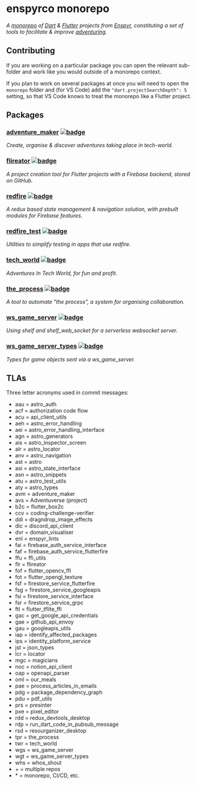 # enspyrco monorepo

*A [monorepo](https://en.wikipedia.org/wiki/Monorepo) of [Dart](https://dart.dev/) &amp; [Flutter](https://flutter.dev/) projects from [Enspyr](https://github.com/enspyrco), constituting a set of tools to facilitate & improve [adventuring](https://github.com/adventures-in/projects_summary).*

## Contributing

If you are working on a particular package you can open the relevant sub-folder and work like you would outside of a monorepo context.

If you plan to work on several packages at once you will need to open the `monorepo` folder and (for VS Code) add the `"dart.projectSearchDepth": 5` setting, so that VS Code knows to treat the monorepo like a Flutter project.

## Packages

### [adventure_maker](packages/adventures/README.md) [![badge](https://enspyrco-monorepo.web.app/coverage/adventure_maker/badge.png)](https://enspyrco-monorepo.web.app/coverage/adventure_maker/)

*Create, organise & discover adventures taking place in tech-world.*

### [flireator](packages/flireator/README.md) [![badge](https://enspyrco-monorepo.web.app/coverage/flireator/badge.png)](https://enspyrco-monorepo.web.app/coverage/flireator/)

*A project creation tool for Flutter projects with a Firebase backend, stored on GitHub.*

### [redfire](packages/redfire/README.md) [![badge](https://enspyrco-monorepo.web.app/coverage/redfire/badge.png)](https://enspyrco-monorepo.web.app/coverage/redfire/)

*A redux based state management & navigation solution, with prebuilt modules for Firebase features.*

### [redfire_test](packages/redfire_test/README.md) [![badge](https://enspyrco-monorepo.web.app/coverage/redfire_test/badge.png)](https://enspyrco-monorepo.web.app/coverage/redfire_test/)

*Utilities to simplify testing in apps that use redfire.*

### [tech_world](packages/tech_world/README.md) [![badge](https://enspyrco-monorepo.web.app/coverage/tech_world/badge.png)](https://enspyrco-monorepo.web.app/coverage/tech_world/)

*Adventures In Tech World, for fun and profit.*

### [the_process](packages/the_process/README.md) [![badge](https://enspyrco-monorepo.web.app/coverage/the_process/badge.png)](https://enspyrco-monorepo.web.app/coverage/the_process/)

*A tool to automate "the process", a system for organising collaboration.*

### [ws_game_server](packages/ws_game_server/README.md) [![badge](https://enspyrco-monorepo.web.app/coverage/ws_game_server/badge.png)](https://enspyrco-monorepo.web.app/coverage/ws_game_server/)

*Using shelf and shelf_web_socket for a serverless websocket server.*

### [ws_game_server_types](packages/ws_game_server_types/README.md) [![badge](https://enspyrco-monorepo.web.app/coverage/ws_game_server_types/badge.png)](https://enspyrco-monorepo.web.app/coverage/ws_game_server_types/)

*Types for game objects sent via a ws_game_server.*

## TLAs

Three letter acronyms used in commit messages:

- aau = astro_auth
- acf = authorization code flow
- acu = api_client_utils
- aeh = astro_error_handling
- aei = astro_error_handling_interface
- agn = astro_generators
- ais = astro_inspector_screen
- alr = astro_locator
- anv = astro_navigation
- ast = astro
- asi = astro_state_interface
- asn = astro_snippets
- atu = astro_test_utils
- aty = astro_types
- avm = adventure_maker
- avs = Adventuverse (project)
- b2c = flutter_box2c
- ccv = coding-challenge-verifier
- ddi = dragndrop_image_effects
- dic = discord_api_client
- dvr = domain_visualiser
- enl = enspyr_lints
- fai = firebase_auth_service_interface
- faf = firebase_auth_service_flutterfire
- ffu = ffi_utils
- flr = flireator
- fof = flutter_opencv_ffi
- fot = flutter_opengl_texture
- fsf = firestore_service_flutterfire
- fsg = firestore_service_googleapis
- fsi = firestore_service_interface
- fsr = firestore_service_grpc
- ftl = flutter_tflite_ffi
- gac = get_google_api_credentials
- gae = github_api_envoy
- gau = googleapis_utils
- iap = identify_affected_packages
- ips = identity_platform_service
- jst = json_types
- lcr = locator
- mgc = magicians
- noc = notion_api_client
- oap = openapi_parser
- oml = our_meals
- pae = process_articles_in_emails
- pdg = package_dependency_graph
- pdu = pdf_utils
- prs = presinter
- pxe = pixel_editor
- rdd = redux_devtools_desktop
- rdp = run_dart_code_in_pubsub_message
- rsd = resourganizer_desktop
- tpr = the_process
- twr = tech_world
- wgs = ws_game_server
- wgt = ws_game_server_types
- whs = whos_shout
- &plus; = multiple repos
- &ast; = monorepo, CI/CD, etc.
